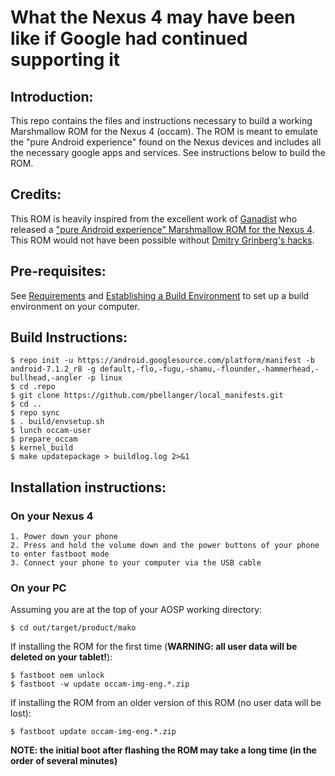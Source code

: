 # What the Nexus 4 may have been like if Google had continued supporting it

## Introduction:
This repo contains the files and instructions necessary to build a working Marshmallow ROM for the Nexus 4 (occam). The ROM is meant to emulate the "pure Android experience" found on the Nexus devices and includes all the necessary google apps and services.
See instructions below to build the ROM.

## Credits:
This ROM is heavily inspired from the excellent work of [Ganadist](https://github.com/ganadist) who released a ["pure Android experience" Marshmallow ROM for the Nexus 4](https://github.com/ganadist/device_lge_occam).
This ROM would not have been possible without [Dmitry Grinberg's hacks](http://dmitry.gr/index.php?r=06.%20Thoughts&proj=04.%20Android%20M%20on%20Grouper).

## Pre-requisites:
See [Requirements](http://s.android.com/source/requirements.html) and [Establishing a Build Environment](http://s.android.com/source/initializing.html) to set up a build environment on your computer.

## Build Instructions:
    $ repo init -u https://android.googlesource.com/platform/manifest -b android-7.1.2_r8 -g default,-flo,-fugu,-shamu,-flounder,-hammerhead,-bullhead,-angler -p linux
    $ cd .repo
    $ git clone https://github.com/pbellanger/local_manifests.git
    $ cd ..
    $ repo sync
    $ . build/envsetup.sh
    $ lunch occam-user
    $ prepare_occam
    $ kernel_build
    $ make updatepackage > buildlog.log 2>&1

## Installation instructions:

### On your Nexus 4
    1. Power down your phone
    2. Press and hold the volume down and the power buttons of your phone to enter fastboot mode
    3. Connect your phone to your computer via the USB cable

### On your PC
Assuming you are at the top of your AOSP working directory:

    $ cd out/target/product/mako

If installing the ROM for the first time (**WARNING: all user data will be deleted on your tablet!**):

    $ fastboot oem unlock
    $ fastboot -w update occam-img-eng.*.zip

If installing the ROM from an older version of this ROM (no user data will be lost):

    $ fastboot update occam-img-eng.*.zip

**NOTE: the initial boot after flashing the ROM may take a long time (in the order of several minutes)**
